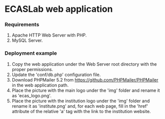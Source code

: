 ECASLab web application
=======================

### Requirements

1. Apache HTTP Web Server with PHP.
2. MySQL Server.

### Deployment example

1. Copy the web application under the Web Server root directory with the proper permissions. 
2. Update the 'conf/db.php' configuration file.
3. Download PHPMailer 5.2 from https://github.com/PHPMailer/PHPMailer in the web application path.
4. Place the picture with the main logo under the 'img' folder and rename it as 'ecas_logo.png'.
5. Place the picture with the institution logo under the 'img' folder and rename it as 'institute.png' and, for each web page, fill in the 'href' attribute of the relative 'a' tag with the link to the institution website.

